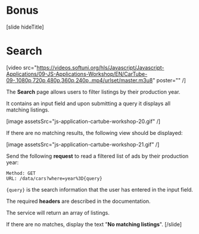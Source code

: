 # Bonus
[slide hideTitle]
# Search

[video src="https://videos.softuni.org/hls/Javascript/Javascript-Applications/09-JS-Applications-Workshop/EN/CarTube-09-,1080p,720p,480p,360p,240p,.mp4/urlset/master.m3u8" poster="" /]

The **Search** page allows users to filter listings by their production year. 

It contains an input field and upon submitting a query it displays all matching listings.

[image assetsSrc="js-application-cartube-workshop-20.gif" /]

If there are no matching results, the following view should be displayed:

[image assetsSrc="js-application-cartube-workshop-21.gif" /]

Send the following **request** to read a filtered list of ads by their production year:

```
Method: GET 
URL: /data/cars?where=year%3D{query} 
```
`{query}` is the search information that the user has entered in the input field. 

The required **headers** are described in the documentation. 

The service will return an array of listings. 

If there are no matches, display the text "**No matching listings**".
[/slide]

